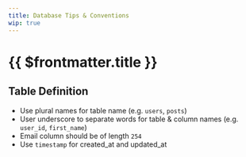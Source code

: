 ```yaml
---
title: Database Tips & Conventions
wip: true
---
```


# {{ $frontmatter.title }}

## Table Definition

- Use plural names for table name (e.g. `users`, `posts`)
- User underscore to separate words for table & column names (e.g. `user_id`, `first_name`)
- Email column should be of length `254`
- Use `timestamp` for created_at and updated_at

